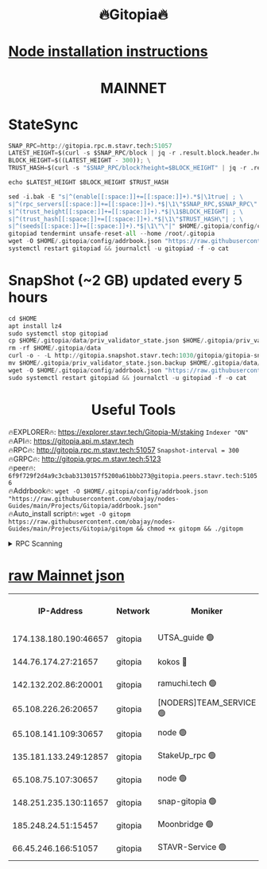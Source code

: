 <h1 align="center"> 🔥Gitopia🔥</h1>

[Node installation instructions](https://github.com/obajay/nodes-Guides/tree/main/Projects/Gitopia)
=

<h1 align="center"> MAINNET</h1>

# StateSync
```python
SNAP_RPC=http://gitopia.rpc.m.stavr.tech:51057
LATEST_HEIGHT=$(curl -s $SNAP_RPC/block | jq -r .result.block.header.height); \
BLOCK_HEIGHT=$((LATEST_HEIGHT - 300)); \
TRUST_HASH=$(curl -s "$SNAP_RPC/block?height=$BLOCK_HEIGHT" | jq -r .result.block_id.hash)

echo $LATEST_HEIGHT $BLOCK_HEIGHT $TRUST_HASH

sed -i.bak -E "s|^(enable[[:space:]]+=[[:space:]]+).*$|\1true| ; \
s|^(rpc_servers[[:space:]]+=[[:space:]]+).*$|\1\"$SNAP_RPC,$SNAP_RPC\"| ; \
s|^(trust_height[[:space:]]+=[[:space:]]+).*$|\1$BLOCK_HEIGHT| ; \
s|^(trust_hash[[:space:]]+=[[:space:]]+).*$|\1\"$TRUST_HASH\"| ; \
s|^(seeds[[:space:]]+=[[:space:]]+).*$|\1\"\"|" $HOME/.gitopia/config/config.toml
gitopiad tendermint unsafe-reset-all --home /root/.gitopia
wget -O $HOME/.gitopia/config/addrbook.json "https://raw.githubusercontent.com/obajay/nodes-Guides/main/Projects/Gitopia/addrbook.json"
systemctl restart gitopiad && journalctl -u gitopiad -f -o cat
```
# SnapShot (~2 GB) updated every 5 hours
```python
cd $HOME
apt install lz4
sudo systemctl stop gitopiad
cp $HOME/.gitopia/data/priv_validator_state.json $HOME/.gitopia/priv_validator_state.json.backup
rm -rf $HOME/.gitopia/data
curl -o - -L http://gitopia.snapshot.stavr.tech:1030/gitopia/gitopia-snap.tar.lz4 | lz4 -c -d - | tar -x -C $HOME/.gitopia --strip-components 2
mv $HOME/.gitopia/priv_validator_state.json.backup $HOME/.gitopia/data/priv_validator_state.json
wget -O $HOME/.gitopia/config/addrbook.json "https://raw.githubusercontent.com/obajay/nodes-Guides/main/Projects/Gitopia/addrbook.json"
sudo systemctl restart gitopiad && journalctl -u gitopiad -f -o cat
```
 <h1 align="center"> Useful Tools</h1>

🔥EXPLORER🔥:      https://explorer.stavr.tech/Gitopia-M/staking  `Indexer "ON"` \
🔥API🔥: 			 		 https://gitopia.api.m.stavr.tech \
🔥RPC🔥:           http://gitopia.rpc.m.stavr.tech:51057              `Snapshot-interval = 300` \
🔥GRPC🔥:          http://gitopia.grpc.m.stavr.tech:5123 \
🔥peer🔥:					 `6f9f729f2d4a9c3cbab3130157f5200a61bbb273@gitopia.peers.stavr.tech:51056` \
🔥Addrbook🔥:    ```wget -O $HOME/.gitopia/config/addrbook.json "https://raw.githubusercontent.com/obajay/nodes-Guides/main/Projects/Gitopia/addrbook.json"``` \
🔥Auto_install script🔥: ```wget -O gitopm https://raw.githubusercontent.com/obajay/nodes-Guides/main/Projects/Gitopia/gitopm && chmod +x gitopm && ./gitopm```


<details>
<summary>RPC Scanning</summary>

<h2 align="center"> We scan nodes in real time every 4 hours. And we provide the final result of RPC endpoints.
We cannot influence the operation of these nodes in any way. </h2>


```python
If Voting Power is higher than 0 --> then the Node is a validator of the network and may be subject to attack and be a potential threat to the chain.
```
```python
We marked such validators with a red symbol
```

</details>

[raw Mainnet json](https://rpc-check.gitopm.stavr.tech/gitopm/rpc-gitopm-result.json)
=

<table><tr><th>IP-Address</th><th>Network</th><th>Moniker</th><th>Latest Block Height</th><th>Earliest Block Height</th><th>Catching Up</th><th>Voting Power</th><th>Scan Time</th></tr><tr><td>174.138.180.190:46657</td><td>gitopia</td><td>UTSA_guide 🟢</td><td>9840765</td><td>6071990</td><td>False</td><td>0</td><td>2023-11-29T04:01:20.984899867UTC</td></tr><tr><td>144.76.174.27:21657</td><td>gitopia</td><td>kokos 🔴</td><td>9840785</td><td>6071990</td><td>False</td><td>936373</td><td>2023-11-29T04:01:54.091310172UTC</td></tr><tr><td>142.132.202.86:20001</td><td>gitopia</td><td>ramuchi.tech 🟢</td><td>9840784</td><td>6548337</td><td>False</td><td>0</td><td>2023-11-29T04:01:51.374929741UTC</td></tr><tr><td>65.108.226.26:20657</td><td>gitopia</td><td>[NODERS]TEAM_SERVICE 🟢</td><td>9840796</td><td>6846001</td><td>False</td><td>0</td><td>2023-11-29T04:02:11.208030745UTC</td></tr><tr><td>65.108.141.109:30657</td><td>gitopia</td><td>node 🟢</td><td>9840783</td><td>6931333</td><td>False</td><td>0</td><td>2023-11-29T04:01:50.859399040UTC</td></tr><tr><td>135.181.133.249:12857</td><td>gitopia</td><td>StakeUp_rpc 🟢</td><td>9840784</td><td>8010001</td><td>False</td><td>0</td><td>2023-11-29T04:01:51.746321676UTC</td></tr><tr><td>65.108.75.107:30657</td><td>gitopia</td><td>node 🟢</td><td>9840792</td><td>8802845</td><td>False</td><td>0</td><td>2023-11-29T04:02:04.664703013UTC</td></tr><tr><td>148.251.235.130:11657</td><td>gitopia</td><td>snap-gitopia 🟢</td><td>9840783</td><td>9516001</td><td>False</td><td>0</td><td>2023-11-29T04:01:51.106859983UTC</td></tr><tr><td>185.248.24.51:15457</td><td>gitopia</td><td>Moonbridge 🟢</td><td>9840778</td><td>9781501</td><td>False</td><td>0</td><td>2023-11-29T04:01:42.322654862UTC</td></tr><tr><td>66.45.246.166:51057</td><td>gitopia</td><td>STAVR-Service 🟢</td><td>9840769</td><td>9804001</td><td>False</td><td>0</td><td>2023-11-29T04:01:27.706476970UTC</td></tr></table>
